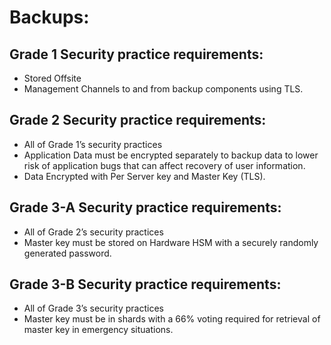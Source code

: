 # Backups: 

## Grade 1 Security practice requirements: 
* Stored Offsite 
* Management Channels to and from backup components using TLS.

## Grade 2 Security practice requirements: 
* All of Grade 1’s security practices 
* Application Data must be encrypted separately to backup data  to lower risk of application bugs that can affect recovery of user information. 
* Data Encrypted with Per Server key and Master Key (TLS). 

## Grade 3-A Security practice requirements: 
* All of Grade 2’s security practices 
* Master key must be stored on Hardware HSM with a securely randomly generated password.
## Grade 3-B Security practice requirements: 
* All of Grade 3’s security practices 
* Master key must be in shards with a 66% voting required for retrieval of master key in emergency situations. 
